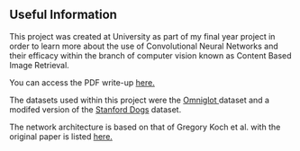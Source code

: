 ## Useful Information

This project was created at University as part of my final year project in order to learn more about the use of Convolutional Neural Networks and their efficacy within the branch of computer vision known as Content Based Image Retrieval.

You can access the PDF write-up <a href="https://pascalemp.github.io/CBIR-siamese-cnn/pdf/cbir.pdf" target="_blank">here.</a>

The datasets used within this project were the <a href="https://github.com/brendenlake/omniglot" target="_blank">Omniglot </a> dataset and a modifed version of the <a href="http://vision.stanford.edu/aditya86/ImageNetDogs/" target="_blank">Stanford Dogs</a> dataset.  

The network architecture is based on that of Gregory Koch et al. with the original paper is listed <a href="https://www.cs.cmu.edu/~rsalakhu/papers/oneshot1.pdf">here.</a> 
